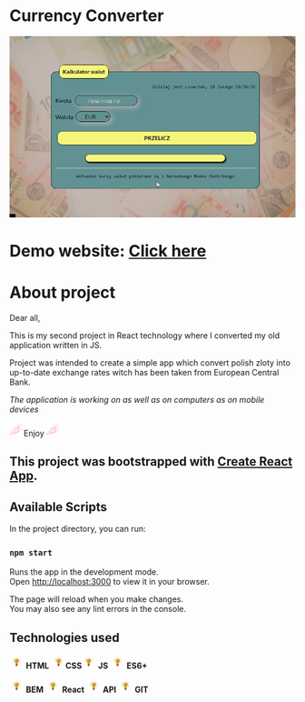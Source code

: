 # Currency Converter

![gif height="25"](images/KantorReact.gif)

# Demo website: [Click here](https://gosia-magdzik.github.io/kantor-react/)

# About project

Dear all, 

This is my second project in React technology where I converted my old application written in JS. 

Project was intended to create a simple app which convert polish zloty into up-to-date exchange rates witch has been taken from European Central Bank.

*The application is working on as well as on computers as on mobile devices*

<img src="images/Party.png" height="25"/>Enjoy <img src="images/Party.png" height="25"/>


## This project was bootstrapped with [Create React App](https://github.com/facebook/create-react-app).

## Available Scripts

In the project directory, you can run:

### `npm start`

Runs the app in the development mode.\
Open [http://localhost:3000](http://localhost:3000) to view it in your browser.

The page will reload when you make changes.\
You may also see any lint errors in the console.

## Technologies used

<img src="images/bulb.png" height="25"/> **HTML**  <img src="images/bulb.png" height="25"/>**CSS**<img src="images/bulb.png" height="25"/> **JS**         <img src="images/bulb.png" height="25"/> **ES6+** 

<img src="images/bulb.png" height="25"/> **BEM**   <img src="images/bulb.png" height="25"/> **React** <img src="images/bulb.png" height="25"/> **API**   <img src="images/bulb.png" height="25"/> **GIT**






